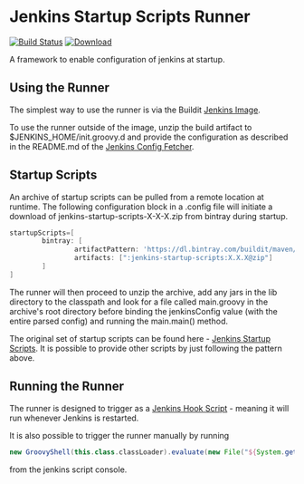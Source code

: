 
# Jenkins Startup Scripts Runner

[![Build Status](https://travis-ci.org/buildit/jenkins-startup-scripts-runner.svg?branch=master)](https://travis-ci.org/buildit/jenkins-startup-scripts-runner)
[ ![Download](https://api.bintray.com/packages/buildit/maven/jenkins-startup-scripts-runner/images/download.svg) ](https://bintray.com/buildit/maven/jenkins-startup-scripts-runner/_latestVersion)

A framework to enable configuration of jenkins at startup. 

## Using the Runner

The simplest way to use the runner is via the Buildit [Jenkins Image](https://github.com/buildit/jenkins-image).

To use the runner outside of the image, unzip the build artifact to $JENKINS_HOME/init.groovy.d and provide the configuration as described in the README.md of the [Jenkins Config Fetcher](https://github.com/buildit/jenkins-config-fetcher).

## Startup Scripts

An archive of startup scripts can be pulled from a remote location at runtime. The following configuration block in a .config file will initiate a download of jenkins-startup-scripts-X-X-X.zip from bintray during startup.

```groovy
startupScripts=[
        bintray: [
                artifactPattern: 'https://dl.bintray.com/buildit/maven/com/buildit/[module]/[revision]/[module]-[revision].[ext]',
                artifacts: [":jenkins-startup-scripts:X.X.X@zip"]
        ]
]
```

The runner will then proceed to unzip the archive, add any jars in the lib directory to the classpath and look for a file called main.groovy in the archive's root directory before binding the jenkinsConfig value (with the entire parsed config) and running the main.main() method. 

The original set of startup scripts can be found here - [Jenkins Startup Scripts](https://github.com/buildit/jenkins-startup-scripts). It is possible to provide other scripts by just following the pattern above.

## Running the Runner

The runner is designed to trigger as a [Jenkins Hook Script](https://wiki.jenkins.io/display/JENKINS/Groovy+Hook+Script) - meaning it will run whenever Jenkins is restarted. 

It is also possible to trigger the runner manually by running

```groovy
new GroovyShell(this.class.classLoader).evaluate(new File("${System.getenv('JENKINS_HOME')}/init.groovy.d/runner.groovy"))
```
from the jenkins script console. 
